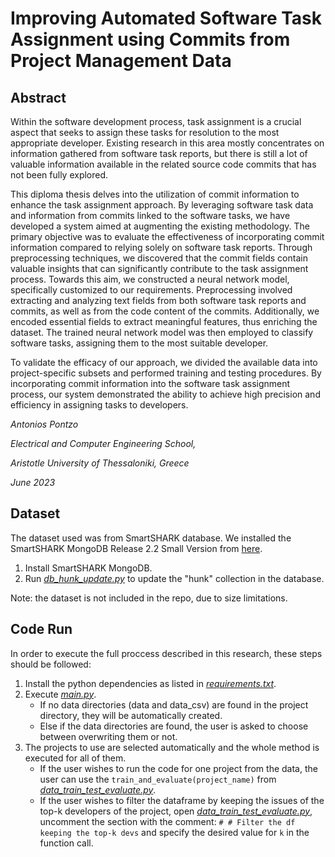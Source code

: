 # Improving Automated Software Task Assignment using Commits from Project Management Data

## Abstract 
Within the software development process, task assignment is a crucial aspect that seeks to assign these tasks for resolution to the most appropriate developer. Existing research in this area mostly concentrates on information gathered from software task reports, but there is still a lot of valuable information available in the related source code commits that has not been fully explored. 

This diploma thesis delves into the utilization of commit information to enhance the task assignment approach. By leveraging software task data and information from commits linked to the software tasks, we have developed a system aimed at augmenting the existing methodology. The primary objective was to evaluate the effectiveness of incorporating commit information compared to relying solely on software task reports. Through preprocessing techniques, we discovered that the commit fields contain valuable insights that can significantly contribute to the task assignment process. Towards this aim, we constructed a neural network model, specifically customized to our requirements. Preprocessing involved extracting and analyzing text fields from both software task reports and commits, as well as from the code content of the commits. Additionally, we encoded essential fields to extract meaningful features, thus enriching the dataset. The trained neural network model was then employed to classify software tasks, assigning them to the most suitable developer. 

To validate the efficacy of our approach, we divided the available data into project-specific subsets and performed training and testing procedures. By incorporating commit information into the software task assignment process, our system demonstrated the ability to achieve high precision and efficiency in assigning tasks to developers.



_Antonios Pontzo_

_Electrical and Computer Engineering School,_

_Aristotle University of Thessaloniki, Greece_

_June 2023_

## Dataset
The dataset used was from SmartSHARK database. We installed the SmartSHARK MongoDB Release 2.2 Small Version from [here](https://smartshark.github.io/dbreleases/).
1. Install SmartSHARK MongoDB.
2. Run [*db_hunk_update.py*](./db_hunk_update.py) to update the "hunk" collection in the database.

Note: the dataset is not included in the repo, due to size limitations.

## Code Run
In order to execute the full proccess described in this research, these steps should be followed:
1. Install the python dependencies as listed in [*requirements.txt*](./requirements.txt).
2. Execute [*main.py*](./main.py).
   * If no data directories (data and data_csv) are found in the project directory, they will be automatically created.
   * Else if the data directories are found, the user is asked to choose between overwriting them or not.
3. The projects to use are selected automatically and the whole method is executed for all of them.
   * If the user wishes to run the code for one project from the data, the user can use the `train_and_evaluate(project_name)` from [*data_train_test_evaluate.py*](./data_train_test_evaluate.py).
   * If the user wishes to filter the dataframe by keeping the issues of the top-k developers of the project, open [*data_train_test_evaluate.py*](./data_train_test_evaluate.py),
     uncomment the section with the comment: `# # Filter the df keeping the top-k devs` and specify the desired value for `k` in the function call.

